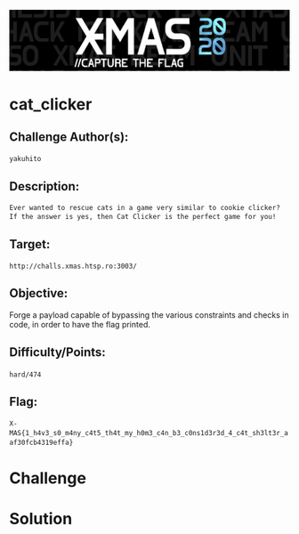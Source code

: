 ![](./../../../assets/images/banner_xmas.png)



    	
            
# cat_clicker



## Challenge Author(s):
`yakuhito`

## Description:
```
Ever wanted to rescue cats in a game very similar to cookie clicker? If the answer is yes, then Cat Clicker is the perfect game for you!
```

## Target:

`http://challs.xmas.htsp.ro:3003/`

## Objective:

Forge a payload capable of bypassing the various constraints and checks in code, in order to have the flag printed.

## Difficulty/Points: 
`hard/474`

## Flag:
`X-MAS{1_h4v3_s0_m4ny_c4t5_th4t_my_h0m3_c4n_b3_c0ns1d3r3d_4_c4t_sh3lt3r_aaf30fcb4319effa}`
# 


# Challenge


# Solution


